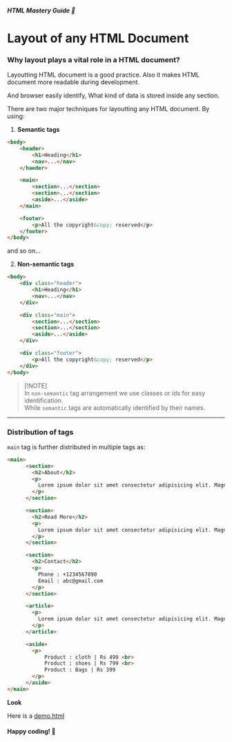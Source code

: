 ##### HTML Mastery Guide 🏅

# Layout of any HTML Document

### Why layout plays a vital role in a HTML document?
Layoutting HTML document is a good practice. Also it makes HTML document more readable during development. 

And browser easily identify, What kind of data is stored inside any section.

There are two major techniques for layoutting any HTML document. By using:
1. **Semantic tags**

```html
<body>
    <header>
        <h1>Heading</h1>
        <nav>...</nav>
    </haeder>

    <main>
        <section>...</section>
        <section>...</section>
        <aside>...</aside>
    </main>

    <footer>
        <p>All the copyright&copy; reserved</p>
    </footer>
</body>
```
and so on...

2. **Non-semantic tags**
```html
<body>
    <div class="header">
        <h1>Heading</h1>
        <nav>...</nav>
    </div>

    <div class="main">
        <section>...</section>
        <section>...</section>
        <aside>...</aside>
    </div>

    <div class="footer">
        <p>All the copyright&copy; reserved</p>
    </div>
</body>
```
> [!NOTE]\
> In `non-semantic` tag arrangement we use classes or ids for easy identification.\
> While `semantic` tags are automatically identified by their names.

***
### Distribution of tags
`main` tag is further distributed in multiple tags as:

```html
<main>
      <section>
        <h2>About</h2>
        <p>
          Lorem ipsum dolor sit amet consectetur adipisicing elit. Magnam corrupti suscipit aperiam, saepe reprehenderitquia minima quoscommodiblanditiis illum est repudiandae possimus sit animi eum, delectus, asperiores dolorum eligendi 
        </p>
      </section>

      <section>
        <h2>Read More</h2>
        <p>
          Lorem ipsum dolor sit amet consectetur adipisicing elit. Magnam corrupti suscipit aperiam, saepe reprehenderitquia minima quoscommodiblanditiis illum est repudiandae possimus sit animi eum, delectus, asperiores dolorum eligendi 
        </p>
      </section>

      <section>
        <h2>Contact</h2>
        <p>
          Phone : +1234567890
          Email : abc@gmail.com
        </p>
      </section>

      <article>
        <p>
          Lorem ipsum dolor sit amet consectetur adipisicing elit. Magnam corrupti suscipit aperiam, saepe reprehenderitquia minima quoscommodiblanditiis illum est repudiandae possimus sit animi eum, delectus, asperiores dolorum eligendi 
        </p>
      </article>

      <aside>
        <p>
            Product : cloth | Rs 499 <br>
            Product : shoes | Rs 799 <br>
            Product : Bags | Rs 399
        </p>
      </aside>
</main>
```

**Look**

Here is a [demo.html](demo.html)

#### Happy coding! 🤝

